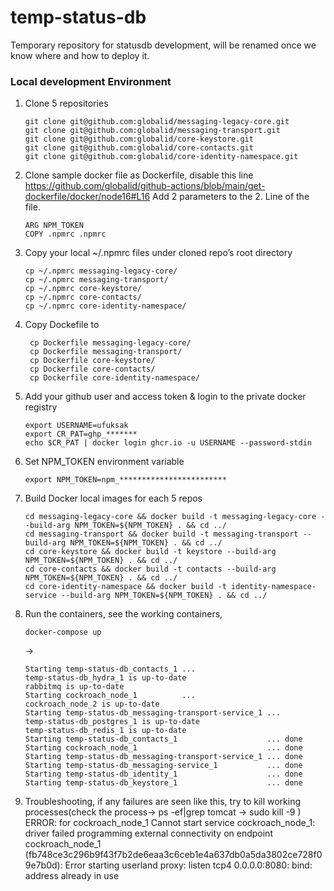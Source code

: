 # temp-status-db
Temporary repository for statusdb development, will be renamed once we know where and how to deploy it.

### Local development Environment
1. Clone 5 repositories
   
    ``` 
    git clone git@github.com:globalid/messaging-legacy-core.git
    git clone git@github.com:globalid/messaging-transport.git
    git clone git@github.com:globalid/core-keystore.git
    git clone git@github.com:globalid/core-contacts.git
    git clone git@github.com:globalid/core-identity-namespace.git
    ```

1. Clone sample docker file as Dockerfile, disable this line https://github.com/globalid/github-actions/blob/main/get-dockerfile/docker/node16#L16  Add 2 parameters to the 2. Line of the file.
    
    ``` 
    ARG NPM_TOKEN
    COPY .npmrc .npmrc
    ```

1. Copy your local ~/.npmrc files under cloned repo’s root directory
    ```
    cp ~/.npmrc messaging-legacy-core/
    cp ~/.npmrc messaging-transport/
    cp ~/.npmrc core-keystore/
    cp ~/.npmrc core-contacts/
    cp ~/.npmrc core-identity-namespace/
    ```
1. Copy Dockefile to
   
   ```
    cp Dockerfile messaging-legacy-core/
    cp Dockerfile messaging-transport/
    cp Dockerfile core-keystore/
    cp Dockerfile core-contacts/
    cp Dockerfile core-identity-namespace/
   ```
   
1. Add your github user and access token & login to the private docker registry

    ```
    export USERNAME=ufuksak
    export CR_PAT=ghp_******* 
    echo $CR_PAT | docker login ghcr.io -u USERNAME --password-stdin	
    ```

1. Set NPM_TOKEN environment variable

    ```
    export NPM_TOKEN=npm_************************
    ```

1. Build Docker local images for each 5 repos
    ```
    cd messaging-legacy-core && docker build -t messaging-legacy-core --build-arg NPM_TOKEN=${NPM_TOKEN} . && cd ../
    cd messaging-transport && docker build -t messaging-transport --build-arg NPM_TOKEN=${NPM_TOKEN} . && cd ../
    cd core-keystore && docker build -t keystore --build-arg NPM_TOKEN=${NPM_TOKEN} . && cd ../
    cd core-contacts && docker build -t contacts --build-arg NPM_TOKEN=${NPM_TOKEN} . && cd ../
    cd core-identity-namespace && docker build -t identity-namespace-service --build-arg NPM_TOKEN=${NPM_TOKEN} . && cd ../
    ```

1. Run the containers, see the working containers, 
    ```
    docker-compose up
    ``` 
    ->
    ```
    Starting temp-status-db_contacts_1 ... 
    temp-status-db_hydra_1 is up-to-date
    rabbitmq is up-to-date
    Starting cockroach_node_1          ... 
    cockroach_node_2 is up-to-date
    Starting temp-status-db_messaging-transport-service_1 ... 
    temp-status-db_postgres_1 is up-to-date
    temp-status-db_redis_1 is up-to-date
    Starting temp-status-db_contacts_1                    ... done
    Starting cockroach_node_1                             ... done
    Starting temp-status-db_messaging-transport-service_1 ... done
    Starting temp-status-db_messaging-service_1           ... done
    Starting temp-status-db_identity_1                    ... done
    Starting temp-status-db_keystore_1                    ... done
    ```
   
1. Troubleshooting, 
if any failures are seen like this, try to kill working processes(check the process->  ps -ef|grep tomcat   ->  sudo kill -9 <PID>)
ERROR: for cockroach_node_1  Cannot start service cockroach_node_1: driver failed programming external connectivity on endpoint cockroach_node_1 (fb748ce3c296b9f43f7b2de6eaa3c6ceb1e4a637db0a5da3802ce728f09e7b0d): Error starting userland proxy: listen tcp4 0.0.0.0:8080: bind: address already in use
